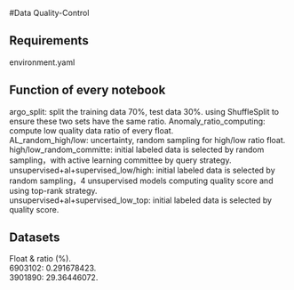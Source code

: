 #Data Quality-Control
## Requirements
 environment.yaml
## Function of every notebook
 argo_split: split the training data 70%, test data 30%. using ShuffleSplit to ensure these two sets have the same ratio.
 Anomaly_ratio_computing: compute low quality data ratio of every float.  
 AL_random_high/low: uncertainty, random sampling for high/low ratio float.  
 high/low_random_committe: initial labeled data is selected by random sampling，with active learning committee by query strategy.  
 unsupervised+al+supervised_low/high: initial labeled data is selected by random sampling，4 unsupervised models computing quality score and using top-rank strategy.  
 unsupervised+al+supervised_low_top: initial labeled data is selected by quality score.  

## Datasets
 Float & ratio (%).  
 6903102: 0.291678423.  
 3901890: 29.36446072.  
